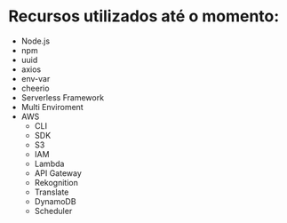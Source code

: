 
# Recursos utilizados até o momento:
- Node.js
- npm
- uuid
- axios
- env-var
- cheerio
- Serverless Framework
- Multi Enviroment
- AWS
  - CLI
  - SDK
  - S3
  - IAM
  - Lambda
  - API Gateway
  - Rekognition
  - Translate
  - DynamoDB
  - Scheduler
